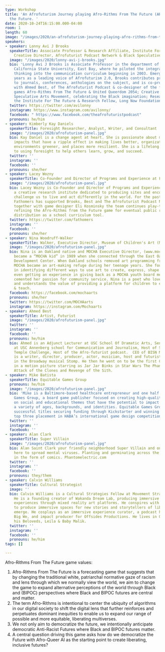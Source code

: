 ```yaml
---
type: Workshop
title: 'An Afrofuturism Journey playing Afro-Rithms From The Future (ARFTF) in Democratizing
  the Future. '
date: 2020-10-24T16:15:00.000-04:00
room: 1
length: 60
image: "/images/2020/an-afrofuturism-journey-playing-afro-rithms-from-the-future-in-democratizing-the-future.jpg"
speakers:
- speaker: Lonny Avi J Brooks
  speakerTitle: Associate Professor & Research Affiliate, Institute For The Future,
    Creative Director, Afrofuturist Podcast Network & Black Speculative Arts Movement
  image: "/images/2020/lonny-avi-j-brooks.jpg"
  bio: 'Lonny Avi J Brooks is Associate Professor in the department of communication,
    California State University, East Bay, where he piloted the integration of futures
    thinking into the communication curriculum beginning in 2003. Emerging in recent
    years as a leading voice of Afrofuturism 2.0, Brooks contributes prolifically
    to journals, conferences, anthologies on the subject, and is co-producer/co-creator,
    with Ahmed Best, of The Afrofuturist Podcast & co-designer of the forecasting
    games Afro-Rithms From The Future & United Queerdom 2054; Creative Director, Black
    Speculative Arts Movement, celebrating the Black imagination; Research Affiliate,
    the Institute For The Future & Research Fellow, Long Now Foundation. '
  twitter: https://twitter.com/avilonny
  instagram: https://www.instagram.com/avilonny/
  facebook: " https://www.facebook.com/theafrofuturistpodcast"
  pronouns: he/him
- speaker: Kimberly Kay Daniels
  speakerTitle: Foresight Researcher, Analyst, Writer, and Consultant
  image: "/images/2020/afrofuturism-panel.jpg"
  bio: Kay Daniel is a change agent at heart. She is passionate about making small
    impacts that have a ripple effect in making lives better, organizations smarter,
    environments greener, and places more resilient. She is a lifelong learner dedicated
    to using foresight to help others learn, grow, and succeed.
  twitter: ''
  instagram: ''
  facebook: ''
  pronouns: she/her
- speaker: Lacey Wozny
  speakerTitle: Co-Founder and Director of Programs and Experience at Fathomers
  image: "/images/2020/afrofuturism-panel.jpg"
  bio: Lacey Wozny is Co-Founder and Director of Programs and Experience at Fathomers,
    a creative research institute dedicated to producing sites and encounters that
    challenge us to live and act differently in the world. For the past two years,
    Fathomers has supported Brooks, Best and The Afrofuturist Podcast Network. Working
    together with game designer Eli Kosminsky the team continues play-testing and
    refining the Afro-Rithms from the Future game for eventual public release and
    distribution as a school curriculum tool.
  twitter: https://twitter.com/fathomers
  instagram: ''
  facebook: ''
  pronouns: she/her
- speaker: Nina Woodruff-Walker
  speakerTitle: Walker, Executive Director, Museum of Children's Art (MOCHA)
  image: "/images/2020/afrofuturism-panel.jpg"
  bio: Nina is an Oakland native and MOCHA Executive Director, (www.mocha.org) who
    became a “MOCHA kid” in 1989 when she connected through the East Oakland Youth
    Development Center. When Oakland schools removed art programming from the curriculum,
    MOCHA became an art-making refuge during her teenage years. She found delight
    in identifying different ways to use art to create, express, shape & influence,
    even getting an experience in giving back as a MOCHA youth board member. This
    cemented her passion for community service. Nina is a poet who loves visual arts
    and understands the value of providing a platform for children to express, create
    & teach.
  facebook: https://facebook.com/mochaarts
  pronouns: she/her
  twitter: https://twitter.com/MOCHAarts
  instagram: https://instagram.com/Mochaarts
- speaker: Ahmed Best
  speakerTitle: Artist, Futurist
  image: "/images/2020/afrofuturism-panel.jpg"
  twitter: ''
  instagram: ''
  facebook: ''
  pronouns: he/him
  bio: Ahmed is an Adjunct Lecturer at USC School Of Dramatic Arts, Senior Fellow
    at USC Annenberg school for Communication and Journalism, Host of STAR WARS Jedi
    Temple Challenge, Host of the Afro-futurist podcast.  CEO of BISN Media. Ahmed
    is a writer, director, producer, actor, musician, host and futurist. He starred
    in the Broadway musical Stomp. He then he went on to be the first CGI lead character
    in a motion picture starring as Jar Jar Binks in Star Wars The Phantom Menace,
    Attack of the Clones and Revenge of the Sith.
- speaker: Mike Batista
  speakerTitle: Equitable Games Group
  pronouns: he/him
  image: "/images/2020/afrofuturism-panel.jpg"
  bio: 'Mike is a Baltimore-based healthcare entrepreneur and one half of Equitable
    Games Group, a board game publisher focused on creating high-quality games based
    on social and educational themes that have the potential to impact people with
    a variety of ages, backgrounds, and identities. Equitable Games Group has designed
    successful titles securing funding through Kickstarter and winning accolades like
    top three placement in HABA’s international game design competition. '
  twitter: ''
  instagram: ''
  facebook: ''
- speaker: Alan Clark
  speakerTitle: Super Villain
  image: "/images/2020/afrofuturism-panel.jpg"
  bio: Alan Saint Clark your friendly neighborhood Super Villain and ontological mechanic
    here to spread mental viruses. Planting and germinating across the multiverse
    in the form of comics. Phantomelectric.com
  twitter: ''
  instagram: ''
  facebook: ''
  pronouns: they/them
- speaker: Calvin Williams
  speakerTitle: Cultural Strategist
  image: ''
  bio: Calvin Williams is a Cultural Strategies Fellow at Movement Strategy Center.
    He is a founding creator of Wakanda Dream Lab, producing immersive storytelling
    experiences through mixed reality art platforms. He conspires with fellow afrofuturists
    to produce immersive spaces for new stories and storytellers of liberation to
    emerge. He cosplays as an immersive experience curator, a podcast host for The
    Big We, and impact producer for Offsides Productions. He lives in Oakland with
    his Beloveds, Leila & Baby Malik.
  twitter: ''
  instagram: ''
  facebook: ''
  pronouns: he/him
tags: []

---
```

Afro-Rithms From The Future game values:

1. Afro-Rithms From The Future is a forecasting game that suggests that by changing the traditional white, patriarchal normative gaze of racism and lens through which we normally view the world, we aim to change the game to expand alternative perceptions of the world through Black and (BIPOC) perspectives where Black and BIPOC futures are central and matter. 
2. The term Afro-Rithms is intentional to center the ubiquity of algorithms in our digital society to shift the digital lens that further reinforces and perpetuates dominant inequities to enable us to expand our range of possible and more equitable, liberating multiverses. 
3. We not only aim to democratize the future, we intentionally anticipate democratic Anti-Racist Futures where Black and BIPOC futures matter. 
4. A central question driving this game asks how do we democratize the Future with Afro-Queer AI as the starting point to create liberating, inclusive futures?